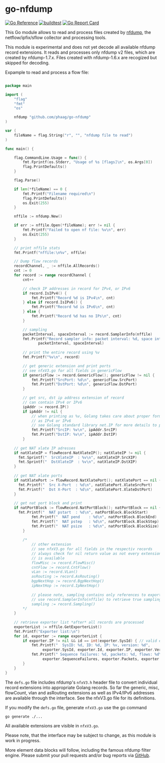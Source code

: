 # go-nfdump

[![Go Reference](https://pkg.go.dev/badge/github.com/phaag/go-nfdump.svg)](https://pkg.go.dev/github.com/phaag/go-nfdump)
[![buildtest](https://github.com/phaag/go-nfdump/actions/workflows/go.yml/badge.svg)](https://github.com/phaag/go-nfdump/actions/workflows/go.yml)
[![Go Report Card](https://goreportcard.com/badge/github.com/phaag/go-nfdump)](https://goreportcard.com/report/github.com/phaag/go-nfdump)

This Go module allows to read and process files created by [nfdump](https://github.com/phaag/nfdump), the netflow/ipfix/sflow collector and processing tools.

This module is experimental and does not yet decode all available nfdump record extensions. It reads and processes only nfdump v2 files, which are created by nfdump-1.7.x. Files created with nfdump-1.6.x are recogized but skipped for decoding.

Expample to read and process a flow file:



```go

package main

import (
	"flag"
	"fmt"
	"os"

	nfdump "github.com/phaag/go-nfdump"
)

var (
	fileName = flag.String("r", "", "nfdump file to read")
)

func main() {

	flag.CommandLine.Usage = func() {
		fmt.Fprintf(os.Stderr, "Usage of %s [flags]\n", os.Args[0])
		flag.PrintDefaults()
	}

	flag.Parse()

	if len(*fileName) == 0 {
		fmt.Printf("Filename required\n")
		flag.PrintDefaults()
		os.Exit(255)
	}

	nffile := nfdump.New()

	if err := nffile.Open(*fileName); err != nil {
		fmt.Printf("Failed to open nf file: %v\n", err)
		os.Exit(255)
	}

	// print nffile stats
	fmt.Printf("nffile:\n%v", nffile)

	// Dump flow records
	recordChannel, _ := nffile.AllRecords()
	cnt := 0
	for record := range recordChannel {
		cnt++

		// check IP addresses in record for IPv4, or IPv6
		if record.IsIPv4() {
			fmt.Printf("Record %d is IPv4\n", cnt)
		} else if record.IsIPv6() {
			fmt.Printf("Record %d is IPv6\n", cnt)
		} else {
			fmt.Printf("Record %d has no IPs\n", cnt)
		}

		// sampling
 		packetInterval, spaceInterval := record.SamplerInfo(nffile)
		fmt.Printf("Record sampler info: packet interval: %d, space interval: %d\n",
               packetInterval, spaceInterval)
    
		// print the entire record using %v
		fmt.Printf("%v\n", record)

		// get generic extension and print ports
		// see nfxV3.go for all fields in genericFlow
		if genericFlow := record.GenericFlow(); genericFlow != nil {
			fmt.Printf("SrcPort: %d\n", genericFlow.SrcPort)
			fmt.Printf("DstPort: %d\n", genericFlow.DstPort)
		}

		// get src, dst ip address extension of record
		// can contain IPv4 or IPv6
		ipAddr := record.IP()
		if ipAddr != nil {
			// when printing as %v, Golang takes care about proper formating
			// as IPv4 or IPv6
			// see Golang standard library net.IP for more details to process IPs
			fmt.Printf("SrcIP: %v\n", ipAddr.SrcIP)
			fmt.Printf("DstIP: %v\n", ipAddr.DstIP)
		}
    
    // get NAT xlate IP adresses
    if natXlateIP = flowRecord.NatXlateIP(); natXlateIP != nil {
      fmt.Sprintf("  SrcXlateIP  : %v\n", natXlateIP.SrcXIP)
      fmt.Sprintf("  DstXlateIP  : %v\n", natXlateIP.DstXIP)
    }
    
    // get NAT xlate ports
    if natXlatePort := flowRecord.NatXlatePort(); natXlatePort == nil {
      fmt.Printf("  Src X-Port  : %d\n", natXlatePort.XlateSrcPort)
      fmt.Printf("  Dst X-Port  : %d\n", natXlatePort.XlateDstPort)
    }
  
    // get nat port block and print
    if natPortBlock := flowRecord.NatPortBlock(); natPortBlock == nil {
      fmt.Printf("  NAT pstart  : %d\n", natPortBlock.BlockStart)
			fmt.Printf("  NAT pend    : %d\n", natPortBlock.BlockEnd)
			fmt.Printf("  NAT pstep   : %d\n", natPortBlock.BlockStep)
			fmt.Printf("  NAT psize   : %d\n", natPortBlock.BlockSize)
		}
   
		/*
			// other extension
			// see nfxV3.go for all fields in the respectiv records
			// always check for nil return value as not every extension
			// is available
			flowMisc := record.FlowMisc()
			cntFlow := record.CntFlow()
			vLan := record.VLan()
			asRouting := record.AsRouting()
			bgpNextHop := record.BgpNextHop()
			ipNextHop := record.IpNextHop()
			
			// please note, sampling contains only references to exporter list
			// use record.SamplerInfo(nffile) to retrieve true sampling values
			sampling := record.Sampling()
		*/
	}
  
	// retrieve exporter list *after* all records are processed
	exporterList := nffile.GetExporterList()
	fmt.Printf("Exporter list:\n")
	for id, exporter := range exporterList {
		if exporter.IP != nil && id == int(exporter.SysId) { // valid exporter
			fmt.Printf("  SysID: %d, ID: %d, IP: %v, version: %d", 
                 exporter.SysId, exporter.Id, exporter.IP, exporter.Version)
			fmt.Printf(" Sequence failures: %d, packets: %d, flows: %d\n",
                 exporter.SequenceFailures, exporter.Packets, exporter.Flows)
		}
	}
}
```

The `defs.go` file includes nfdump's `nfxV3.h` header file to convert individual record extensions into appropriate Golang records. So far the generic, misc, flowCount, vlan and asRouting extensions as well as IPv4/IPv6 addresses are available through the interface. See the nfxV3.go file for its definitions.

If you modify the `defs.go` file, generate `nfxV3.go` use the go command

`go generate ./...`

All available extensions are visible in `nfxV3.go`. 

Please note, that the interface may be subject to change, as this module is work in progress.

More element data blocks will follow, including the famous nfdump filter engine.
Please submit your pull requests and/or bug reports via [GitHub](https://github.com/phaag/go-nfdump/issues).
